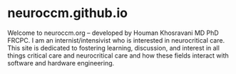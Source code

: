 # neuroccm.github.io
Welcome to neuroccm.org – developed by Houman Khosravani MD PhD FRCPC. I am an internist/intensivist who is interested in neurocritical care. This site is dedicated to fostering learning, discussion, and interest in all things critical care and neurocritical care and how these fields interact with software and hardware engineering.
